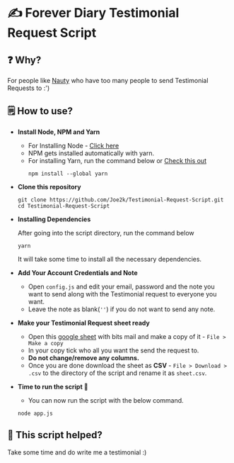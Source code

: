 # ✍️ Forever Diary Testimonial Request Script

## ❓ Why?

For people like [Nauty](https://github.com/nautivaish) who have too many people to send Testimonial Requests to :')

## 🗒️ How to use?

-   **Install Node, NPM and Yarn**

    -   For Installing Node - [Click here](https://nodejs.org/en/download/)
    -   NPM gets installed automatically with yarn.
    -   For installing Yarn, run the command below or [Check this out](https://classic.yarnpkg.com/lang/en/docs/install/)
        ```
        npm install --global yarn
        ```

-   **Clone this repository**

    ```
    git clone https://github.com/Joe2k/Testimonial-Request-Script.git
    cd Testimonial-Request-Script
    ```

-   **Installing Dependencies**

    After going into the script directory, run the command below

    ```
    yarn
    ```

    It will take some time to install all the necessary dependencies.

-   **Add Your Account Credentials and Note**

    -   Open `config.js` and edit your email, password and the note you want to send along with the Testimonial request to everyone you want.
    -   Leave the note as blank(`''`) if you do not want to send any note.

-   **Make your Testimonial Request sheet ready**

    -   Open this [google sheet](https://docs.google.com/spreadsheets/d/11ZS7uWx4aEG1RybVydsWnRvkpPiw3V7VRjTHnXYg54k/edit?usp=sharing) with bits mail and make a copy of it - `File > Make a copy`
    -   In your copy tick who all you want the send the request to.
    -   **Do not change/remove any columns.**
    -   Once you are done download the sheet as **CSV** - `File > Download > .csv` to the directory of the script and rename it as `sheet.csv`.

-   **Time to run the script 🥳**

    -   You can now run the script with the below command.

    ```
    node app.js
    ```

## 🤗 This script helped?

Take some time and do write me a testimonial :)
